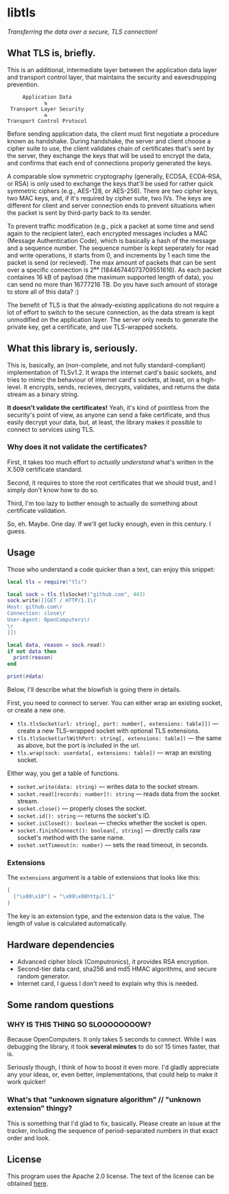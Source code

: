 # libtls
*Transferring the data over a secure, TLS connection!*

## What TLS is, briefly.
This is an additional, intermediate layer between the application data layer and transport control layer, that maintains the security and eavesdropping prevention.

```
     Application Data
            ⇅
 Transport Layer Security
            ⇅
Transport Control Protocol
```

Before sending application data, the client must first negotiate a procedure known as handshake. During handshake, the server and client choose a cipher suite to use, the client validates chain of certificates that's sent by the server, they exchange the keys that will be used to encrypt the data, and confirms that each end of connections properly generated the keys.

A comparable slow symmetric cryptography (generally, ECDSA, ECDA-RSA, or RSA) is only used to exchange the keys that'll be used for rather quick symmetric ciphers (e.g., AES-128, or AES-256). There are two cipher keys, two MAC keys, and, if it's required by cipher suite, two IVs. The keys are different for client and server connection ends to prevent situations when the packet is sent by third-party back to its sender.

To prevent traffic modification (e.g., pick a packet at some time and send again to the recipient later), each encrypted messages includes a MAC (Message Authentication Code), which is basically a hash of the message and a sequence number. The sequence number is kept seperately for read and write operations, it starts from 0, and increments by 1 each time the packet is send (or recieved). The max amount of packets that can be sent over a specific connection is 2⁶⁴ (18446744073709551616). As each packet containes 16 kB of payload (the maximum supported length of data), you can send no more than 16777216 TB. Do you have such amount of storage to store all of this data? :)

The benefit of TLS is that the already-existing applications do not require a lot of effort to switch to the secure connection, as the data stream is kept unmodified on the application layer. The server only needs to generate the private key, get a certificate, and use TLS-wrapped sockets.

## What this library is, seriously.
This is, basically, an (non-complete, and not fully standard-compliant) implementation of TLSv1.2. It wraps the internet card's basic sockets, and tries to mimic the behaviour of internet card's sockets, at least, on a high-level. It encrypts, sends, recieves, decrypts, validates, and returns the data stream as a binary string.

**It doesn't validate the certificates!** Yeah, it's kind of pointless from the security's point of view, as anyone can send a fake certificate, and thus easily decrypt your data, but, at least, the library makes it possible to connect to services using TLS.

### Why does it not validate the certificates?
First, it takes too much effort to *actually understand* what's written in the X.509 certificate standard.

Second, it requires to store the root certificates that we should trust, and I simply don't know how to do so.

Third, I'm too lazy to bother enough to actually do something about certificate validation.

So, eh. Maybe. One day. If we'll get lucky enough, even in this century. I guess.

## Usage
Those who understand a code quicker than a text, can enjoy this snippet:

```lua
local tls = require("tls")

local sock = tls.tlsSocket("github.com", 443)
sock.write([[GET / HTTP/1.1\r
Host: github.com\r
Connection: close\r
User-Agent: OpenComputers\r
\r
]])

local data, reason = sock.read()
if not data then
  print(reason)
end

print(#data)
```

Below, I'll describe what the blowfish is going there in details.

First, you need to connect to server. You can either wrap an existing socket, or create a new one.

* `tls.tlsSocket(url: string[, port: number[, extensions: table]])` — create a new TLS-wrapped socket with optional TLS extensions.
* `tls.tlsSocket(urlWithPort: string[, extensions: table])` — the same as above, but the port is included in the url.
* `tls.wrap(sock: userdata[, extensions: table])` — wrap an existing socket.

Either way, you get a table of functions.

* `socket.write(data: string)` — writes data to the socket stream.
* `socket.read([records: number]): string` — reads data from the socket stream.
* `socket.close()` — properly closes the socket.
* `socket.id(): string` — returns the socket's ID.
* `socket.isClosed(): boolean` — checks whether the socket is open.
* `socket.finishConnect(): boolean[, string]` — directly calls raw socket's method with the same name.
* `socket.setTimeout(n: number)` — sets the read timeout, in seconds.

### Extensions

The `extensions` argument is a table of extensions that looks like this:

```lua
{
  ["\x00\x10"] = "\x09\x08http/1.1"
}
```

The key is an extension type, and the extension data is the value. The length of value is calculated automatically.

## Hardware dependencies
* Advanced cipher block (Computronics), it provides RSA encryption.
* Second-tier data card, sha256 and md5 HMAC algorithms, and secure random generator.
* Internet card, I guess I don't need to explain why this is needed.

## Some random questions

### WHY IS THIS THING SO SLOOOOOOOOW?
Because OpenComputers. It only takes 5 seconds to connect. While I was debugging the library, it took **several minutes** to do so! 15 times faster, that is.

Seriously though, I think of how to boost it even more. I'd gladly appreciate any your ideas, or, even better, implementations, that could help to make it work quicker!

### What's that "unknown signature algorithm" // "unknown extension" thingy?
This is something that I'd glad to fix, basically. Please create an issue at the tracker, including the sequence of period-separated numbers in that exact order and look.

## License
This program uses the Apache 2.0 license. The text of the license can be obtained [here](http://www.apache.org/licenses/LICENSE-2.0).

